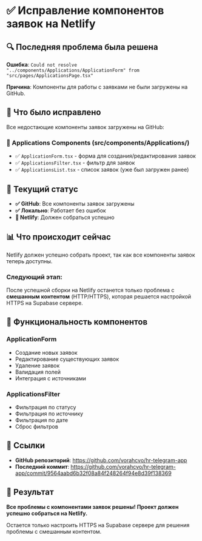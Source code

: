 # ✅ Исправление компонентов заявок на Netlify

## 🔍 Последняя проблема была решена

**Ошибка**: `Could not resolve "../components/Applications/ApplicationForm" from "src/pages/ApplicationsPage.tsx"`

**Причина**: Компоненты для работы с заявками не были загружены на GitHub.

## 🚀 Что было исправлено

Все недостающие компоненты заявок загружены на GitHub:

### 📁 Applications Components (src/components/Applications/)
- ✅ `ApplicationForm.tsx` - форма для создания/редактирования заявок
- ✅ `ApplicationsFilter.tsx` - фильтр для заявок
- ✅ `ApplicationsList.tsx` - список заявок (уже был загружен ранее)

## 🎯 Текущий статус

- **✅ GitHub**: Все компоненты заявок загружены
- **✅ Локально**: Работает без ошибок
- **🔄 Netlify**: Должен собраться успешно

## 📊 Что происходит сейчас

Netlify должен успешно собрать проект, так как все компоненты заявок теперь доступны.

### Следующий этап:
После успешной сборки на Netlify останется только проблема с **смешанным контентом** (HTTP/HTTPS), которая решается настройкой HTTPS на Supabase сервере.

## 🔧 Функциональность компонентов

### ApplicationForm
- Создание новых заявок
- Редактирование существующих заявок
- Удаление заявок
- Валидация полей
- Интеграция с источниками

### ApplicationsFilter
- Фильтрация по статусу
- Фильтрация по источнику
- Фильтрация по дате
- Сброс фильтров

## 🔗 Ссылки

- **GitHub репозиторий**: https://github.com/vorahcvo/hr-telegram-app
- **Последний коммит**: https://github.com/vorahcvo/hr-telegram-app/commit/9564aabd6b32f08a84f248264f94e8d39f138369

## 🎉 Результат

**Все проблемы с компонентами заявок решены! Проект должен успешно собраться на Netlify.**

Остается только настроить HTTPS на Supabase сервере для решения проблемы с смешанным контентом.